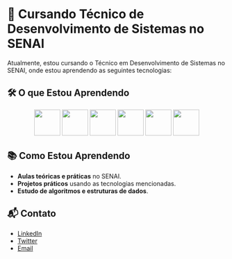 # 🚀 Cursando Técnico de Desenvolvimento de Sistemas no SENAI

Atualmente, estou cursando o Técnico em Desenvolvimento de Sistemas no SENAI, onde estou aprendendo as seguintes tecnologias:

## 🛠️ O que Estou Aprendendo

<div align="center">
  <img src="https://cdn.jsdelivr.net/gh/devicons/devicon/icons/javascript/javascript-original.svg" width="60" />
  <img src="https://cdn.jsdelivr.net/gh/devicons/devicon/icons/html5/html5-original.svg" width="60" />
  <img src="https://cdn.jsdelivr.net/gh/devicons/devicon/icons/css3/css3-original.svg" width="60" />
  <img src="https://cdn.jsdelivr.net/gh/devicons/devicon/icons/nodejs/nodejs-original.svg" width="60" />
  <img src="https://cdn.jsdelivr.net/gh/devicons/devicon/icons/react/react-original.svg" width="60" />
  <img src="https://cdn.jsdelivr.net/gh/devicons/devicon/icons/mysql/postgresql-original.svg" width="60" />
</div>

## 📚 Como Estou Aprendendo

- **Aulas teóricas e práticas** no SENAI.
- **Projetos práticos** usando as tecnologias mencionadas.
- **Estudo de algoritmos e estruturas de dados**.

## 📬 Contato

- [LinkedIn](https://www.linkedin.com/in/seu-perfil)
- [Twitter](https://twitter.com/seu-perfil)
- [Email](mailto:seu-email@example.com)
